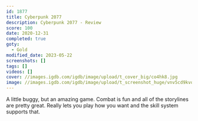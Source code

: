 ```yaml
---
id: 1877
title: Cyberpunk 2077
description: Cyberpunk 2077 - Review
score: 100
date: 2020-12-31
completed: true
goty:
  - Gold
modified_date: 2023-05-22
screenshots: []
tags: []
videos: []
cover: //images.igdb.com/igdb/image/upload/t_cover_big/co4hk8.jpg
image: //images.igdb.com/igdb/image/upload/t_screenshot_huge/vnv5cd9kvonsjvazpotx.jpg
---
```

A little buggy, but an amazing game. Combat is fun and all of the storylines are pretty great. Really lets you play how you want and the skill system supports that.